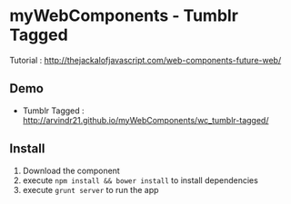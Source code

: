 myWebComponents - Tumblr Tagged
===============================

Tutorial : http://thejackalofjavascript.com/web-components-future-web/ 

Demo
----
* Tumblr Tagged : http://arvindr21.github.io/myWebComponents/wc_tumblr-tagged/


Install
-------

1. Download the component
2. execute ```npm install && bower install``` to install dependencies
3. execute ```grunt server``` to run the app
